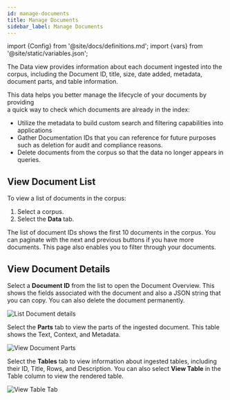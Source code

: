 ```yaml
---
id: manage-documents
title: Manage Documents
sidebar_label: Manage Documents
---
```


import {Config} from '@site/docs/definitions.md';
import {vars} from '@site/static/variables.json';

The Data view provides information about each document ingested into 
the corpus, including the Document ID, title, size, date added, metadata, 
document parts, and table information.

This data helps you better manage the lifecycle of your documents by providing  
a quick way to check which documents are already in the index:

* Utilize the metadata to build custom search and filtering capabilities 
  into applications
* Gather Documentation IDs that you can reference for future purposes
  such as deletion for audit and compliance reasons.
* Delete documents from the corpus so that the data no longer appears in 
  queries.

## View Document List

To view a list of documents in the corpus:
1. Select a corpus.
2. Select the **Data** tab.

The list of document IDs shows the first 10 documents in the corpus. You can 
paginate with the next and previous buttons if you have more documents. This 
page also enables you to filter through your documents.

## View Document Details

Select a **Document ID** from the list to open the Document Overview. This 
shows the fields associated with the document and also a JSON string that 
you can copy. You can also delete the document permanently.

![List Document details](/img/document_overview_tab.png)

Select the **Parts** tab to view the parts of the ingested document. This table 
shows the Text, Context, and Metadata.

![View Document Parts](/img/parts_tab.png)

Select the **Tables** tab to view information about ingested tables, including 
their ID, Title, Rows, and Description. You can also select **View Table** in 
the Table column to view the rendered table.

![View Table Tab](/img/tables_tab.png)
